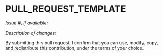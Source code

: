 # PULL\_REQUEST\_TEMPLATE

_Issue \#, if available:_

_Description of changes:_

By submitting this pull request, I confirm that you can use, modify, copy, and redistribute this contribution, under the terms of your choice.


